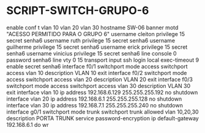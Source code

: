 # SCRIPT-SWITCH-GRUPO-6

enable
conf t
vlan 10
vlan 20
vlan 30
hostname SW-06
banner motd "ACESSO PERMITIDO PARA O GRUPO 6"
username cleiton privilege 15 secret senha6
username ruth privilege 15 secret senha6 
username guilherme privilege 15 secret senha6
username erick privilege 15 secret senha6
username vinicius privilege 15 secret senha6
line console 0
password senha6
line vty 0 15
transport input ssh
login local
exec-timeout 9
enable secret senha6
interface f0/1
switchport mode access
switchport access vlan 10
description VLAN 10
exit
interface f0/2
switchport mode access
switchport access vlan 20
description VLAN 20
exit
interface f0/3
switchport mode access
switchport access vlan 30
description VLAN 30
exit
interface vlan 10
ip address 192.168.6.129 255.255.255.192
no shutdown
interface vlan 20
ip address 192.168.6.1 255.255.255.128
no shutdown
interface vlan 30
ip address 192.168.7.1 255.255.255.240
no shutdown
interface g0/1
switchport mode trunk
switchport trunk allowed vlan 10,20,30
description PORTA TRUNK
service password-encryption
ip default-gateway 192.168.6.1
do wr
